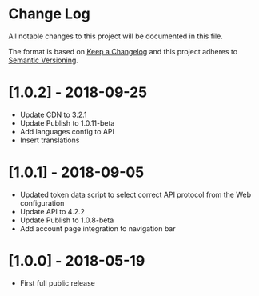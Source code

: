 # Change Log
All notable changes to this project will be documented in this file.

The format is based on [Keep a Changelog](http://keepachangelog.com/)
and this project adheres to [Semantic Versioning](http://semver.org/).

# [1.0.2] - 2018-09-25

* Update CDN to 3.2.1
* Update Publish to 1.0.11-beta
* Add languages config to API
* Insert translations

# [1.0.1] - 2018-09-05

* Updated token data script to select correct API protocol from the Web configuration
* Update API to 4.2.2
* Update Publish to 1.0.8-beta
* Add account page integration to navigation bar

# [1.0.0] - 2018-05-19

* First full public release
